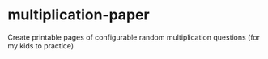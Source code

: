# multiplication-paper
Create printable pages of configurable random multiplication questions (for my kids to practice)
